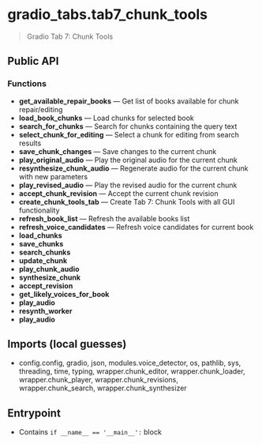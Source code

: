 # gradio_tabs.tab7_chunk_tools

> Gradio Tab 7: Chunk Tools

## Public API


### Functions
- **get_available_repair_books** — Get list of books available for chunk repair/editing
- **load_book_chunks** — Load chunks for selected book
- **search_for_chunks** — Search for chunks containing the query text
- **select_chunk_for_editing** — Select a chunk for editing from search results
- **save_chunk_changes** — Save changes to the current chunk
- **play_original_audio** — Play the original audio for the current chunk
- **resynthesize_chunk_audio** — Regenerate audio for the current chunk with new parameters
- **play_revised_audio** — Play the revised audio for the current chunk
- **accept_chunk_revision** — Accept the current chunk revision
- **create_chunk_tools_tab** — Create Tab 7: Chunk Tools with all GUI functionality
- **refresh_book_list** — Refresh the available books list
- **refresh_voice_candidates** — Refresh voice candidates for current book
- **load_chunks**
- **save_chunks**
- **search_chunks**
- **update_chunk**
- **play_chunk_audio**
- **synthesize_chunk**
- **accept_revision**
- **get_likely_voices_for_book**
- **play_audio**
- **resynth_worker**
- **play_audio**

## Imports (local guesses)
- config.config, gradio, json, modules.voice_detector, os, pathlib, sys, threading, time, typing, wrapper.chunk_editor, wrapper.chunk_loader, wrapper.chunk_player, wrapper.chunk_revisions, wrapper.chunk_search, wrapper.chunk_synthesizer

## Entrypoint
- Contains `if __name__ == '__main__':` block